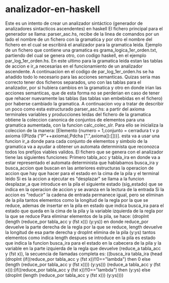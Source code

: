 # analizador-en-haskell
Este es un intento de crear un analizador sintáctico (generador de analizadores sintacticos ascendentes) en haskell
El fichero principal para el generador se llama: parser_asc.hs, recibe de la linea de comandos por un lado el nombre de un fichero con la gramatica y por otro el nombre del fichero en el cual se escribirá el analizador para la gramatica leida.
Ejemplo de un fichero que contiene una gramatica es grama_logica_1er_orden.txt, partiendo del cual se genera otro, con codigo haskell, en el ejemplo par_log_1er_orden.hs.
En este ultimo para la gramatica leida estan las tablas de accion e ir_a necesarias en el funcionamiento de un analizador ascendente.
A continuacion en el codigo de par_log_1er_orden.hs se ha añadido todo lo necesario para las acciones semanticas. 
Quizas seria mas correcto tener dos ficheros separados, uno con las tablas para el analizador, por si hubiera cambios en la gramatica y otro en donde irian las acciones semanticas, que de esta forma no se perderian en caso de tener que rehacer nuevamente las tablas (las tablas van embebidas en el fichero) por haberse cambiado la gramatica.
A continuacion voy a tratar de describir un poco como esta estructurado parser_asc.hs:
  a partir del axioma terminales variables y producciones leidas del fichero de la gramatica obtiene la coleccion canonica de conjuntos de elementos para una gramatica aumentada, con la funcion calc_colec_slr. Para ello se inicializa la coleccion de la manera: [Elemento {numero = 1,conjunto = cerradura t v p axioma ((PIzda ("P"++axioma),Pdcha [".",axioma]):[])}].
  esta va a usar una funcion ir_a donde para cada conjunto de elementos y simbolo de la gramatica va a ayudar a obtener un automata determinista que reconozca todos los prefijos viables validos.
El fichero que se genera con el analizador tiene las siguientes funciones:
Primero tabla_acc y tabla_ira en donde va a estar representado el automata determinista que hablabamos
busca_ira y busca_accion que buscan en las anteriores estructuras la operacion de accion que hay que hacer para el estado en la cima de la pila y el terminal leido
Si es la accion a ejecutar es "desplazar" se llama a la funcion desplazar_a que introduce en la pila el siguiente estado (sig_estado) que se indica en la operacion de accion y se avanza en la lectura de la entrada
Si la accion es "reducir" la cadena de entrada permanece igual, pero se eliminan de la pila tantos elementos como la longitud de la regla por la que se reduce, ademas de insertar en la pila en estado que indica busca_ira para el estado que queda en la cima de la pila y la variable izquierda de la regla por la que se reduce
Para eliminar elementos de la pila, se hace:
    (dropInt (length (reduce_por tabla_acc y (fst x))) (y:ys)) en donde reduce_por devuelve la parte derecha de la regla por la que se reduce, length devuelve la longitud de esa parte derecha y dropInt elimina de la pila (y:ys) tantos elementos como indica length
    despues se introduce en la pila es estado que indica la funcion busca_ira para el estado en la cabecera de la pila y la variable en la parte izquierda de la regla que devuelve (reduce_a tabla_acc y (fst x)), la secuencia de llamadas completa es:
    ((busca_ira tabla_ira (head (dropInt (if((reduce_por tabla_acc y (fst x))!!0=="lambda") then 0 else (length (reduce_por tabla_acc y (fst x)))) (y:ys))) (reduce_a tabla_acc y (fst x))):(if((reduce_por tabla_acc y (fst x))!!0=="lambda") then (y:ys) else (dropInt (length (reduce_por tabla_acc y (fst x))) (y:ys)))) 
